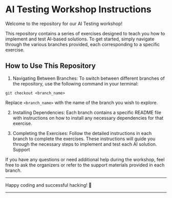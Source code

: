 # AI Testing Workshop Instructions

Welcome to the repository for our AI Testing workshop!

This repository contains a series of exercises designed to teach you how to implement and test AI-based solutions. To get started, simply navigate through the various branches provided, each corresponding to a specific exercise.

## How to Use This Repository

1. Navigating Between Branches:
To switch between different branches of the repository, use the following command in your terminal:
```
git checkout <branch_name>
```
Replace `<branch_name>` with the name of the branch you wish to explore.

2. Installing Dependencies:
Each branch contains a specific README file with instructions on how to install any necessary dependencies for that exercise.

3. Completing the Exercises:
Follow the detailed instructions in each branch to complete the exercises. These instructions will guide you through the necessary steps to implement and test each AI solution.
Support

If you have any questions or need additional help during the workshop, feel free to ask the organizers or refer to the support materials provided in each branch.

---

Happy coding and successful hacking! 👾

--- 
